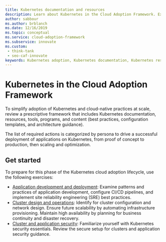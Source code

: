```yaml
---
title: Kubernetes documentation and resources 
description: Learn about Kubernetes in the Cloud Adoption Framework. Explore Kubernetes documentation and resources to use Kubernetes in the cloud. 
author: sabbour
ms.author: brblanch
ms.date: 12/16/2019
ms.topic: conceptual
ms.service: cloud-adoption-framework
ms.subservice: innovate
ms.custom:
 - think-tank
 - seo-caf-innovate
keywords: Kubernetes adoption, Kubernetes documentation, Kubernetes resources
---
```


# Kubernetes in the Cloud Adoption Framework

To simplify adoption of Kubernetes and cloud-native practices at scale, review a prescriptive framework that includes Kubernetes documentation, resources, tools, programs, and content (best practices, configuration templates, and architecture guidance).

The list of required actions is categorized by persona to drive a successful deployment of applications on Kubernetes, from proof of concept to production, then scaling and optimization.

## Get started

To prepare for this phase of the Kubernetes cloud adoption lifecycle, use the following exercises:

- [Application development and deployment](./application-development.md): Examine patterns and practices of application development, configure CI/CD pipelines, and implement site reliability engineering (SRE) best practices.
- [Cluster design and operations](./cluster-design-operations.md): Identify for cluster configuration and network design. Ensure future scalability by automating infrastructure provisioning. Maintain high availability by planning for business continuity and disaster recovery.
- [Cluster and application security](./cluster-application-security.md): Familiarize yourself with Kubernetes security essentials. Review the secure setup for clusters and application security guidance.
